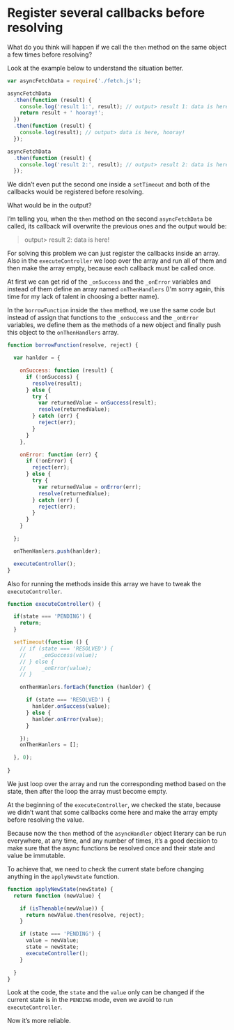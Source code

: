 # Register several callbacks before resolving

What do you think will happen if we call the `then` method on the same object a few times before resolving?

Look at the example below to understand the situation better.

```javascript
var asyncFetchData = require('./fetch.js');

asyncFetchData
  .then(function (result) {
    console.log('result 1:', result); // output> result 1: data is here!
    return result + ' hooray!';
  })
  .then(function (result) {
    console.log(result); // output> data is here, hooray!
  });

asyncFetchData
  .then(function (result) {
    console.log('result 2:', result); // output> result 2: data is here!
  });
```

We didn’t even put the second one inside a `setTimeout` and both of the callbacks would be registered before resolving.

What would be in the output?

I’m telling you, when the `then` method on the second `asyncFetchData` be called, its callback will overwrite the previous ones and the output would be:

> output> result 2: data is here!

For solving this problem we can just register the callbacks inside an array. Also in the `executeController` we loop over the array and run all of them and then make the array empty, because each callback must be called once.

At first we can get rid of the `_onSuccess` and the `_onError` variables and instead of them define an array named `onThenHandlers` (I'm sorry again, this time for my lack of talent in choosing a better name).

In the `borrowFunction` inside the `then` method, we use the same code but instead of assign that functions to the `_onSuccess` and the `_onError` variables, we define them as the methods of a new object and finally push this object to the `onThenHandlers` array.

```javascript
function borrowFunction(resolve, reject) {

  var hanlder = {

    onSuccess: function (result) {
      if (!onSuccess) {
        resolve(result);
      } else {
        try {
          var returnedValue = onSuccess(result);
          resolve(returnedValue);
        } catch (err) {
          reject(err);
        }
      }
    },

    onError: function (err) {
      if (!onError) {
        reject(err);
      } else {
        try {
          var returnedValue = onError(err);
          resolve(returnedValue);
        } catch (err) {
          reject(err);
        }
      }
    }

  };

  onThenHanlers.push(hanlder);

  executeController();
}
```

Also for running the methods inside this array we have to tweak the `executeController`.

```javascript
function executeController() {

  if(state === 'PENDING') {
    return;
  }

  setTimeout(function () {
    // if (state === 'RESOLVED') {
    //     _onSuccess(value);
    // } else {
    //     _onError(value);
    // }

    onThenHanlers.forEach(function (hanlder) {

      if (state === 'RESOLVED') {
        hanlder.onSuccess(value);
      } else {
        hanlder.onError(value);
      }

    });
    onThenHanlers = [];

  }, 0);
  
}
```

We just loop over the array and run the corresponding method based on the state, then after the loop the array must become empty.

At the beginning of the `executeController`, we checked the state, because we didn’t want that some callbacks come here and make the array empty before resolving the value.

Because now the `then` method of the `asyncHandler` object literary can be run everywhere, at any time, and any number of times, it’s a good decision to make sure that the async functions be resolved once and their state and value be immutable.

To achieve that, we need to check the current state before changing anything in the `applyNewState` function.

```javascript
function applyNewState(newState) {
  return function (newValue) {

    if (isThenable(newValue)) {
      return newValue.then(resolve, reject);
    }

    if (state === 'PENDING') {
      value = newValue;
      state = newState;
      executeController();
    }

  }
}
```

Look at the code, the `state` and the `value` only can be changed if the current state is in the `PENDING` mode, even we avoid to run `executeController`.

Now it’s more reliable.
